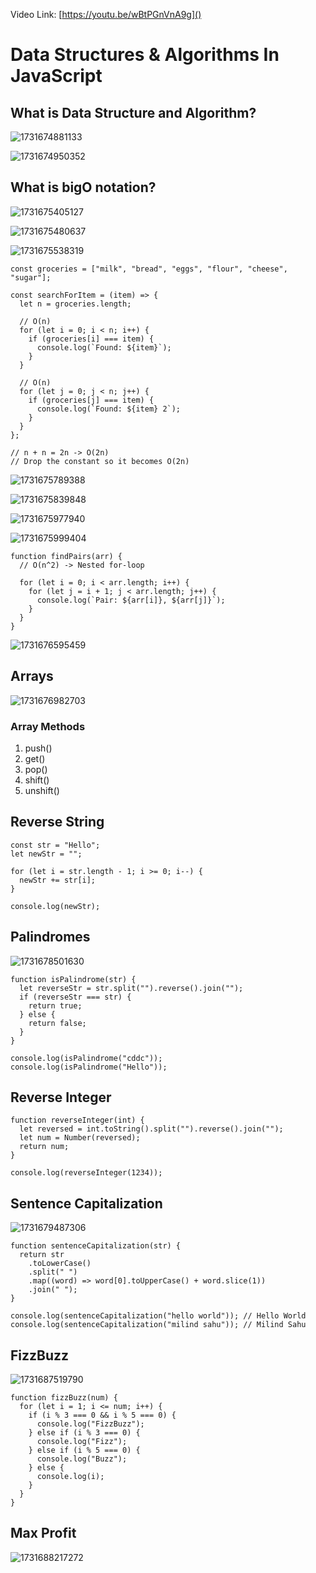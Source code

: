 Video Link: [https://youtu.be/wBtPGnVnA9g]()

# Data Structures & Algorithms In JavaScript

## What is Data Structure and Algorithm?

![1731674881133](image/readme/1731674881133.png)

![1731674950352](image/readme/1731674950352.png)

## What is bigO notation?

![1731675405127](image/readme/1731675405127.png)

![1731675480637](image/readme/1731675480637.png)

![1731675538319](image/readme/1731675538319.png)

```
const groceries = ["milk", "bread", "eggs", "flour", "cheese", "sugar"];

const searchForItem = (item) => {
  let n = groceries.length;

  // O(n)
  for (let i = 0; i < n; i++) {
    if (groceries[i] === item) {
      console.log(`Found: ${item}`);
    }
  }

  // O(n)
  for (let j = 0; j < n; j++) {
    if (groceries[j] === item) {
      console.log(`Found: ${item} 2`);
    }
  }
};

// n + n = 2n -> O(2n)
// Drop the constant so it becomes O(2n)
```

![1731675789388](image/readme/1731675789388.png)

![1731675839848](image/readme/1731675839848.png)

![1731675977940](image/readme/1731675977940.png)

![1731675999404](image/readme/1731675999404.png)

```
function findPairs(arr) {
  // O(n^2) -> Nested for-loop
  
  for (let i = 0; i < arr.length; i++) {
    for (let j = i + 1; j < arr.length; j++) {
      console.log(`Pair: ${arr[i]}, ${arr[j]}`);
    }
  }
}
```

![1731676595459](image/readme/1731676595459.png)

## Arrays

![1731676982703](image/readme/1731676982703.png)

### Array Methods

1. push()
2. get()
3. pop()
4. shift()
5. unshift()

## Reverse String

```
const str = "Hello";
let newStr = "";

for (let i = str.length - 1; i >= 0; i--) {
  newStr += str[i];
}

console.log(newStr);

```

## Palindromes

![1731678501630](image/readme/1731678501630.png)

```
function isPalindrome(str) {
  let reverseStr = str.split("").reverse().join("");
  if (reverseStr === str) {
    return true;
  } else {
    return false;
  }
}

console.log(isPalindrome("cddc"));
console.log(isPalindrome("Hello"));
```

## Reverse Integer

```
function reverseInteger(int) {
  let reversed = int.toString().split("").reverse().join("");
  let num = Number(reversed);
  return num;
}

console.log(reverseInteger(1234));
```

## Sentence Capitalization

![1731679487306](image/readme/1731679487306.png)

```
function sentenceCapitalization(str) {
  return str
    .toLowerCase()
    .split(" ")
    .map((word) => word[0].toUpperCase() + word.slice(1))
    .join(" ");
}

console.log(sentenceCapitalization("hello world")); // Hello World
console.log(sentenceCapitalization("milind sahu")); // Milind Sahu
```

## FizzBuzz

![1731687519790](image/readme/1731687519790.png)

```
function fizzBuzz(num) {
  for (let i = 1; i <= num; i++) {
    if (i % 3 === 0 && i % 5 === 0) {
      console.log("FizzBuzz");
    } else if (i % 3 === 0) {
      console.log("Fizz");
    } else if (i % 5 === 0) {
      console.log("Buzz");
    } else {
      console.log(i);
    }
  }
}
```

## Max Profit

![1731688217272](image/readme/1731688217272.png)
